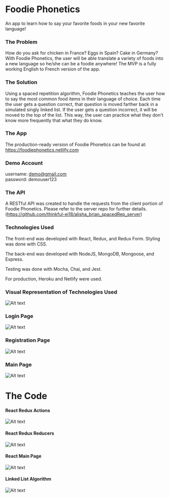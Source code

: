  # Foodie Phonetics
An app to learn how to say your favorite foods in your new favorite language!

### The Problem
How do you ask for chicken in France? Eggs in Spain? Cake in Germany? With Foodie Phonetics, the user will be able translate a variety of foods into a new language so he/she can be a foodie anywhere! The MVP is a fully working English to French version of the app.

### The Solution
Using a spaced repetition algorithm, Foodie Phonetics teaches the user how to say the most common food items in their language of choice. Each time the user gets a question correct, that question is moved farther back in a simulated singly linked list. If the user gets a question incorrect, it will be moved to the top of the list. This way, the user can practice what they don't know more frequently that what they do know.

### The App
The production-ready version of Foodie Phonetics can be found at: https://foodiephonetics.netlify.com

### Demo Account
username: demo@gmail.com <br>
password: demouser123

### The API
A RESTful API was created to handle the requests from the client portion of Foodie Phonetics. Please refer to the server repo for further details. (https://github.com/thinkful-ei18/alisha_brian_spacedRep_server)

### Technologies Used ####

The front-end was developed with React, Redux, and Redux Form.
Styling was done with CSS.

The back-end was developed with NodeJS, MongoDB, Mongoose, and Express.

Testing was done with Mocha, Chai, and Jest.

For production, Heroku and Netlify were used.

### Visual Representation of Technologies Used
![Alt text](https://github.com/thinkful-ei18/Alisha_Brian_SpacedRep_Client/blob/master/FoodiePhonetics_TechnologiesUsed_041918.png?raw=true "Visual representation of technologies used to create Foodie Phonetics")

### Login Page
![Alt text](https://github.com/thinkful-ei18/Alisha_Brian_SpacedRep_Client/blob/master/FoodiePhonetics_LoginPage_042018.png?raw=true "Foodie Phonetics Login Page")

### Registration Page
![Alt text](https://github.com/thinkful-ei18/Alisha_Brian_SpacedRep_Client/blob/master/FoodiePhonetics_registration-page_042018.png?raw=true "Foodie Phonetics Registration Page")

### Main Page
![Alt text](https://github.com/thinkful-ei18/Alisha_Brian_SpacedRep_Client/blob/master/FoodiePhonetics_main-page_042018.png?raw=true "Foodie Phonetics Main Page")

# The Code

#### React Redux Actions
![Alt text](https://github.com/thinkful-ei18/Alisha_Brian_SpacedRep_Client/blob/master/FoodiePhonetics_ReduxActions_041918.png?raw=true "React Redux Actions")

#### React Redux Reducers
![Alt text](https://github.com/thinkful-ei18/Alisha_Brian_SpacedRep_Client/blob/master/FoodiePhonetics_ReduxReducers_041918.png?raw=true "React Redux Reducers")

#### React Main Page
![Alt text](https://github.com/thinkful-ei18/Alisha_Brian_SpacedRep_Client/blob/master/FoodiePhonetics_ReactMainPage_041918.png?raw=true "React Main Page")

#### Linked List Algorithm
![Alt text](https://github.com/thinkful-ei18/Alisha_Brian_SpacedRep_Client/blob/master/FoodiePhonetics_LinkedListAlgorithm_042018.png?raw=true "Foodie Phonetics Linked List Algorithm")
